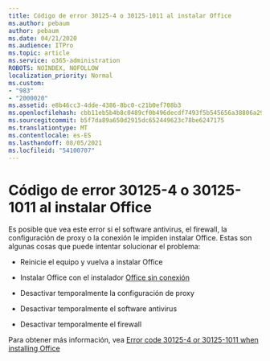 ```yaml
---
title: Código de error 30125-4 o 30125-1011 al instalar Office
ms.author: pebaum
author: pebaum
ms.date: 04/21/2020
ms.audience: ITPro
ms.topic: article
ms.service: o365-administration
ROBOTS: NOINDEX, NOFOLLOW
localization_priority: Normal
ms.custom:
- "983"
- "2000020"
ms.assetid: e8b46cc3-4dde-4386-8bc0-c21b0ef708b3
ms.openlocfilehash: cbb11eb5b4b8c0489cf0b496decdf7493f5b545656a38806a29a0a252903e000
ms.sourcegitcommit: b5f7da89a650d2915dc652449623c78be6247175
ms.translationtype: MT
ms.contentlocale: es-ES
ms.lasthandoff: 08/05/2021
ms.locfileid: "54100707"
---
```

# <a name="error-code-30125-4-or-30125-1011-when-installing-office"></a>Código de error 30125-4 o 30125-1011 al instalar Office

Es posible que vea este error si el software antivirus, el firewall, la configuración de proxy o la conexión le impiden instalar Office. Estas son algunas cosas que puede intentar solucionar el problema:
  
- Reinicie el equipo y vuelva a instalar Office

- Instalar Office con el instalador [Office sin conexión](https://support.office.com/article/f0a85fe7-118f-41cb-a791-d59cef96ad1c?wt.mc_id=Alchemy_ClientDIA)

- Desactivar temporalmente la configuración de proxy

- Desactivar temporalmente el software antivirus

- Desactivar temporalmente el firewall

Para obtener más información, vea [Error code 30125-4 or 30125-1011 when installing Office](https://support.office.com/article/7bfabec6-76be-4cde-880e-819a9c569612?wt.mc_id=Alchemy_ClientDIA)
  